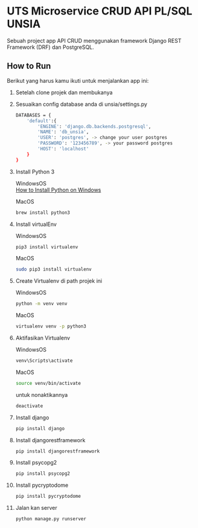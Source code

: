 
# UTS Microservice CRUD API PL/SQL UNSIA

Sebuah project app API CRUD menggunakan framework Django REST Framework (DRF) dan PostgreSQL.

## How to Run

Berikut yang harus kamu ikuti untuk menjalankan app ini:

1. Setelah clone projek dan membukanya
2. Sesuaikan config database anda di unsia/settings.py
    ```bash
    DATABASES = {
        'default':{
            'ENGINE': 'django.db.backends.postgresql',
            'NAME': 'db_unsia',
            'USER': 'postgres', -> change your user postgres
            'PASSWORD': '123456789', -> your password postgres
            'HOST': 'localhost'
        }
    }
    ```

3. Install Python 3

   WindowsOS\
   [How to Install Python on Windows](https://www.digitalocean.com/community/tutorials/install-python-windows-10)

   MacOS
    ```bash
    brew install python3
    ```

4. Install virtualEnv

   WindowsOS
    ```bash
    pip3 install virtualenv
    ```

    MacOS
    ```bash
    sudo pip3 install virtualenv
    ```

6. Create Virtualenv di path projek ini

    WindowsOS
    ```bash
    python -m venv venv
    ```

    MacOS
    ```bash
    virtualenv venv -p python3
    ```

8. Aktifasikan Virtualenv

   WindowsOS
    ```bash
    venv\Scripts\activate
    ```

    MacOS
    ```bash
    source venv/bin/activate
    ```

    untuk nonaktikannya
    ```bash
    deactivate
    ```

10. Install django
    ```bash
    pip install django
    ```

11. Install djangorestframework
    ```bash
    pip install djangorestframework
    ```

12. Install psycopg2
    ```bash
    pip install psycopg2
    ```

13. Install pycryptodome
    ```bash
    pip install pycryptodome
    ```

14. Jalan kan server
    ```bash
    python manage.py runserver
    ```
